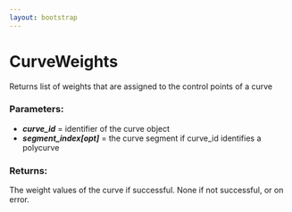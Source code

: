 ```yaml
---
layout: bootstrap
---
```


# CurveWeights

Returns list of weights that are assigned to the control points of a curve
        

### Parameters:

- ***curve_id*** = identifier of the curve object
- ***segment_index[opt]*** = the curve segment if curve_id identifies a polycurve
        

### Returns:


The weight values of the curve if successful.
None if not successful, or on error.
        
